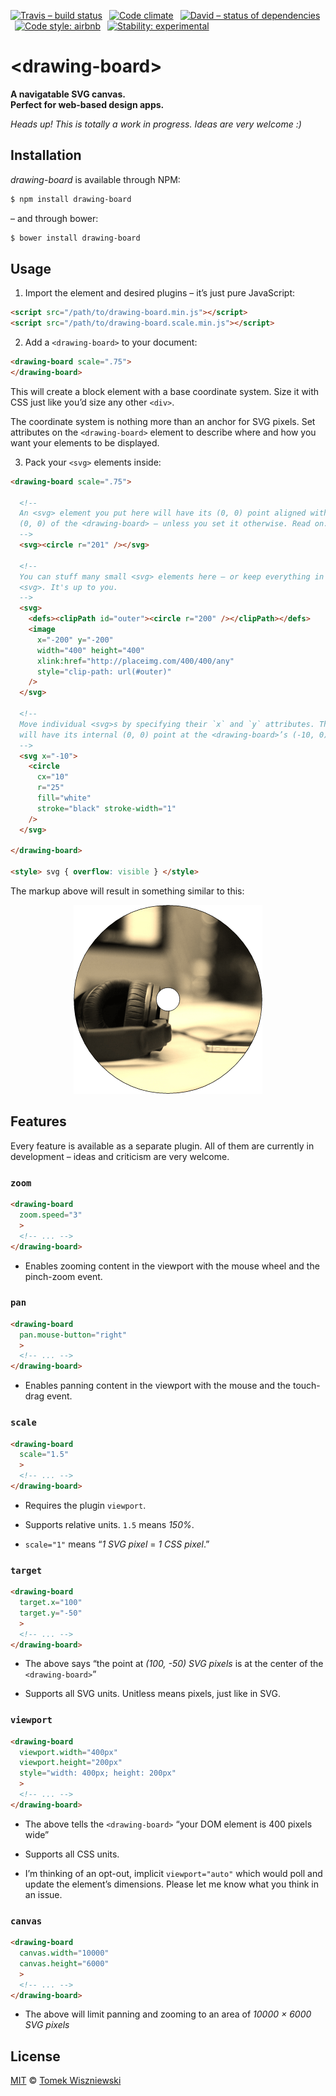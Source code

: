 [![Travis – build status](https://img.shields.io/travis/tomekwi/drawing-board/master.svg?style=flat-square)](https://travis-ci.org/tomekwi/drawing-board)
 [![Code climate](https://img.shields.io/codeclimate/github/tomekwi/drawing-board.svg?style=flat-square)](https://codeclimate.com/github/tomekwi/drawing-board)
 [![David – status of dependencies](https://img.shields.io/david/tomekwi/drawing-board.svg?style=flat-square)](https://david-dm.org/tomekwi/drawing-board)
 [![Code style: airbnb](https://img.shields.io/badge/code%20style-airbnb-blue.svg?style=flat-square)](https://github.com/airbnb/javascript)
 [![Stability: experimental](https://img.shields.io/badge/stability-experimental-red.svg?style=flat-square)](https://nodejs.org/api/documentation.html#documentation_stability_index)




&lt;drawing-board&gt;
=====================

**A navigatable SVG canvas.**  
**Perfect for web-based design apps.**

*Heads up! This is totally a work in progress. Ideas are very welcome :)*




Installation
------------

*drawing-board* is available through NPM:

```sh
$ npm install drawing-board
```

– and through bower:

```sh
$ bower install drawing-board
```




Usage
-----

1) Import the element and desired plugins – it’s just pure JavaScript:

```html
<script src="/path/to/drawing-board.min.js"></script>
<script src="/path/to/drawing-board.scale.min.js"></script>
```


2) Add a `<drawing-board>` to your document:

```html
<drawing-board scale=".75">
</drawing-board>
```

This will create a block element with a base coordinate system. Size it with CSS just like you’d size any other `<div>`.

The coordinate system is nothing more than an anchor for SVG pixels. Set attributes on the `<drawing-board>` element to describe where and how you want your elements to be displayed.


3) Pack your `<svg>` elements inside:

```html
<drawing-board scale=".75">

  <!--
  An <svg> element you put here will have its (0, 0) point aligned with the
  (0, 0) of the <drawing-board> – unless you set it otherwise. Read on.
  -->
  <svg><circle r="201" /></svg>

  <!--
  You can stuff many small <svg> elements here – or keep everything in one fat
  <svg>. It's up to you.
  -->
  <svg>
    <defs><clipPath id="outer"><circle r="200" /></clipPath></defs>
    <image
      x="-200" y="-200"
      width="400" height="400"
      xlink:href="http://placeimg.com/400/400/any"
      style="clip-path: url(#outer)"
    />
  </svg>

  <!--
  Move individual <svg>s by specifying their `x` and `y` attributes. This one
  will have its internal (0, 0) point at the <drawing-board>’s (-10, 0).
  -->
  <svg x="-10">
    <circle
      cx="10"
      r="25"
      fill="white"
      stroke="black" stroke-width="1"
    />
  </svg>
  
</drawing-board>

<style> svg { overflow: visible } </style>
```

The markup above will result in something similar to this:

<p align="center">
  <img
    src="Readme/example.png"
    width="302" height="302"
  />
</p>




Features
--------

Every feature is available as a separate plugin. All of them are currently in development – ideas and criticism are very welcome.


### `zoom`

```html
<drawing-board
  zoom.speed="3"
  >
  <!-- ... -->
</drawing-board>
```

- Enables zooming content in the viewport with the mouse wheel and the pinch-zoom event.


### `pan`

```html
<drawing-board
  pan.mouse-button="right"
  >
  <!-- ... -->
</drawing-board>
```

- Enables panning content in the viewport with the mouse and the touch-drag event.


### `scale`

```html
<drawing-board
  scale="1.5"
  >
  <!-- ... -->
</drawing-board>
```

- Requires the plugin `viewport`.

- Supports relative units. `1.5` means *150%*.

- `scale="1"` means “*1 SVG pixel* = *1 CSS pixel*.”


### `target`

```html
<drawing-board
  target.x="100"
  target.y="-50"
  >
  <!-- ... -->
</drawing-board>
```

- The above says “the point at *(100, -50) SVG pixels* is at the center of the `<drawing-board>`”

- Supports all SVG units. Unitless means pixels, just like in SVG.


### `viewport`

```html
<drawing-board
  viewport.width="400px"
  viewport.height="200px"
  style="width: 400px; height: 200px"
  >
  <!-- ... -->
</drawing-board>
```

- The above tells the `<drawing-board>` “your DOM element is 400 pixels wide”

- Supports all CSS units.

- I’m thinking of an opt-out, implicit `viewport="auto"` which would poll and update the element’s dimensions. Please let me know what you think in an issue.


### `canvas`

```html
<drawing-board
  canvas.width="10000"
  canvas.height="6000"
  >
  <!-- ... -->
</drawing-board>
```

- The above will limit panning and zooming to an area of *10000 × 6000 SVG pixels*




License
-------

[MIT][] © [Tomek Wiszniewski][]

[MIT]: ./License.md
[Tomek Wiszniewski]: https://github.com/tomekwi
